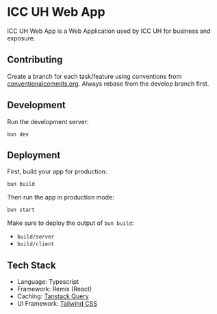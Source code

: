 # ICC UH Web App

ICC UH Web App is a Web Application used by ICC UH for business and exposure.

## Contributing

Create a branch for each task/feature using conventions from [conventionalcommits.org](https://www.conventionalcommits.org/en/v1.0.0/). Always rebase from the develop branch first.

## Development

Run the development server:

```shellscript
bun dev
```

## Deployment

First, build your app for production:

```sh
bun build
```

Then run the app in production mode:

```sh
bun start
```

Make sure to deploy the output of `bun build`:

- `build/server`
- `build/client`

## Tech Stack

- Language: Typescript
- Framework: Remix (React)
- Caching: [Tanstack Query](https://tanstack.com/query)
- UI Framework: [Tailwind CSS](https://tailwindcss.com/)
